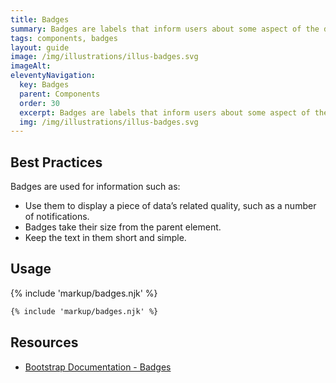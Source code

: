 ```yaml
---
title: Badges
summary: Badges are labels that inform users about some aspect of the data, such as the count of related items.
tags: components, badges
layout: guide
image: /img/illustrations/illus-badges.svg
imageAlt: 
eleventyNavigation:
  key: Badges
  parent: Components
  order: 30
  excerpt: Badges are labels that inform users about some aspect of the data, such as the count of related items.
  img: /img/illustrations/illus-badges.svg
---
```

  
## Best Practices

Badges are used for information such as:

- Use them to display a piece of data’s related quality, such as a number of notifications.
- Badges take their size from the parent element.
- Keep the text in them short and simple.

## Usage

{% include 'markup/badges.njk' %}

``` html
{% include 'markup/badges.njk' %}
```

## Resources
* <a href="https://getbootstrap.com/docs/4.5/components/badge/" target="_blank">Bootstrap Documentation - Badges</a>
